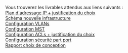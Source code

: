 Vous trouverez les livrables attendus aux liens suivants :  
[Plan d'adressage IP + justification du choix](./plan_adressage_IP.md)  
[Schéma nouvelle infrastructure](./images/schema_infra.png)  
[Configuration VLANs](./Implementation_des_VLANs.md)  
[Configuration MST](./configuration_MST.md)  
[Configuration ACLs + justification du choix](./Configuration_des_ACLs.md)  
[Configuration sécurité part port](./security_port.md)  
[Rapport choix de conception]()  

